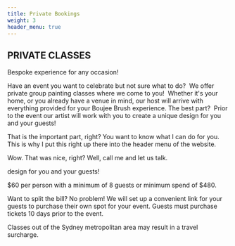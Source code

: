 ```yaml
---
title: Private Bookings
weight: 3
header_menu: true
---
```

## PRIVATE CLASSES 

Bespoke experience for any occasion!

Have an event you want to celebrate but not sure what to do?  We offer private group painting classes where we come to you!  Whether it's your home, or you already have a venue in mind, our host will arrive with everything provided for your Boujee Brush experience. The best part?  Prior to the event our artist will work with you to create a unique design for you and your guests!

That is the important part, right? You want to know what I can do for you. This is why I put this right up there into the header menu of the website.

Wow. That was nice, right? Well, call me and let us talk.

design for you and your guests!



$60 per person with a minimum of 8 guests or minimum spend of $480.

Want to split the bill? No problem! We will set up a convenient link for your guests to purchase their own spot for your event. Guests must purchase tickets 10 days prior to the event.

Classes out of the Sydney metropolitan area may result in a travel surcharge.